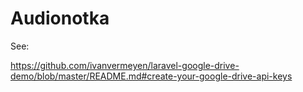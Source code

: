 # Audionotka

See:

https://github.com/ivanvermeyen/laravel-google-drive-demo/blob/master/README.md#create-your-google-drive-api-keys
